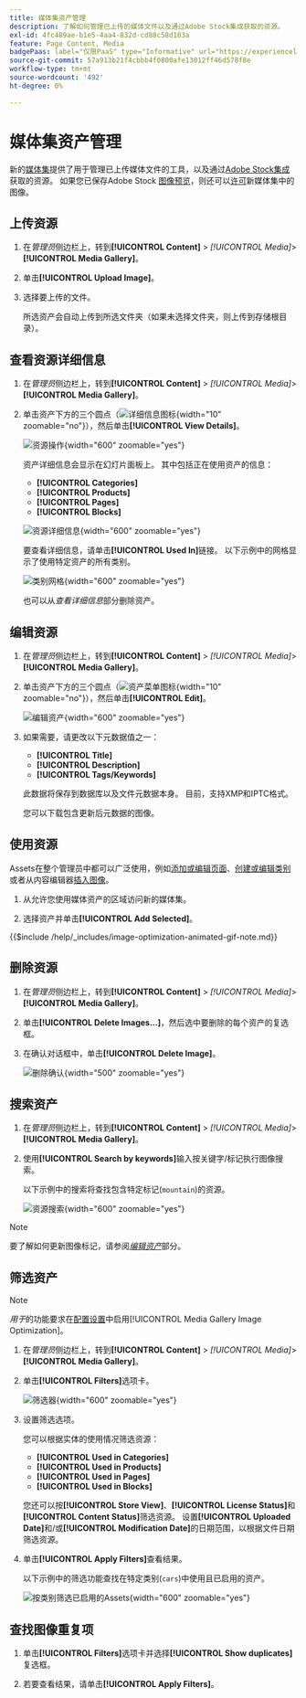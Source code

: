 ```yaml
---
title: 媒体集资产管理
description: 了解如何管理已上传的媒体文件以及通过Adobe Stock集成获取的资源。
exl-id: 4fc489ae-b1e5-4aa4-832d-cd88c58d103a
feature: Page Content, Media
badgePaas: label="仅限PaaS" type="Informative" url="https://experienceleague.adobe.com/en/docs/commerce/user-guides/product-solutions" tooltip="仅适用于云项目(Adobe管理的PaaS基础架构)和内部部署项目上的Adobe Commerce 。"
source-git-commit: 57a913b21f4cbbb4f0800afe13012ff46d578f8e
workflow-type: tm+mt
source-wordcount: '492'
ht-degree: 0%

---
```


# 媒体集资产管理

新的[媒体集](media-gallery.md)提供了用于管理已上传媒体文件的工具，以及通过[Adobe Stock集成](adobe-stock.md)获取的资源。 如果您已保存Adobe Stock [图像预览](adobe-stock-save-preview.md)，则还可以[许可](adobe-stock-license-image.md)新媒体集中的图像。

## 上传资源

1. 在&#x200B;_管理员_&#x200B;侧边栏上，转到&#x200B;**[!UICONTROL Content]** > _[!UICONTROL Media]_>**[!UICONTROL Media Gallery]**。

1. 单击&#x200B;**[!UICONTROL Upload Image]**。

1. 选择要上传的文件。

   所选资产会自动上传到所选文件夹（如果未选择文件夹，则上传到存储根目录）。

## 查看资源详细信息

1. 在&#x200B;_管理员_&#x200B;侧边栏上，转到&#x200B;**[!UICONTROL Content]** > _[!UICONTROL Media]_>**[!UICONTROL Media Gallery]**。

1. 单击资产下方的三个圆点（![详细信息图标](./assets/media-gallery-asset-menu-icon.png){width="10" zoomable="no"}），然后单击&#x200B;**[!UICONTROL View Details]**。

   ![资源操作](./assets/media-gallery-asset-actions.png){width="600" zoomable="yes"}

   资产详细信息会显示在幻灯片面板上。 其中包括正在使用资产的信息：

   - **[!UICONTROL Categories]**
   - **[!UICONTROL Products]**
   - **[!UICONTROL Pages]**
   - **[!UICONTROL Blocks]**

   ![资源详细信息](./assets/media-gallery-asset-details.png){width="600" zoomable="yes"}

   要查看详细信息，请单击&#x200B;**[!UICONTROL Used In]**&#x200B;链接。 以下示例中的网格显示了使用特定资产的所有类别。

   ![类别网格](./assets/media-gallery-asset-categories.png){width="600" zoomable="yes"}

   也可以从&#x200B;_查看详细信息_&#x200B;部分删除资产。

## 编辑资源

1. 在&#x200B;_管理员_&#x200B;侧边栏上，转到&#x200B;**[!UICONTROL Content]** > _[!UICONTROL Media]_>**[!UICONTROL Media Gallery]**。

1. 单击资产下方的三个圆点（![资产菜单图标](./assets/media-gallery-asset-menu-icon.png){width="10" zoomable="no"}），然后单击&#x200B;**[!UICONTROL Edit]**。

   ![编辑资产](./assets/media-gallery-edit-asset.png){width="600" zoomable="yes"}

1. 如果需要，请更改以下元数据值之一：

   - **[!UICONTROL Title]**
   - **[!UICONTROL Description]**
   - **[!UICONTROL Tags/Keywords]**

   此数据将保存到数据库以及文件元数据本身。 目前，支持XMP和IPTC格式。

   您可以下载包含更新后元数据的图像。

## 使用资源

Assets在整个管理员中都可以广泛使用，例如[添加或编辑页面](page-add.md)、[创建或编辑类别](../catalog/category-create.md)或者从内容编辑器[插入图像](editor-insert-image.md)。

1. 从允许您使用媒体资产的区域访问新的媒体集。

1. 选择资产并单击&#x200B;**[!UICONTROL Add Selected]**。

{{$include /help/_includes/image-optimization-animated-gif-note.md}}

## 删除资源

1. 在&#x200B;_管理员_&#x200B;侧边栏上，转到&#x200B;**[!UICONTROL Content]** > _[!UICONTROL Media]_>**[!UICONTROL Media Gallery]**。

1. 单击&#x200B;**[!UICONTROL Delete Images...]**，然后选中要删除的每个资产的复选框。

1. 在确认对话框中，单击&#x200B;**[!UICONTROL Delete Image]**。

   ![删除确认](./assets/media-gallery-bulk-delete-confirm.png){width="500" zoomable="yes"}

## 搜索资产

1. 在&#x200B;_管理员_&#x200B;侧边栏上，转到&#x200B;**[!UICONTROL Content]** > _[!UICONTROL Media]_>**[!UICONTROL Media Gallery]**。

1. 使用&#x200B;**[!UICONTROL Search by keywords]**&#x200B;输入按关键字/标记执行图像搜索。

   以下示例中的搜索将查找包含特定标记(`mountain`)的资源。

   ![资源搜索](./assets/media-gallery-asset-search.png){width="600" zoomable="yes"}

>[!NOTE]
>
>要了解如何更新图像标记，请参阅&#x200B;_[编辑资产](#edit-an-asset)_&#x200B;部分。

## 筛选资产

>[!NOTE]
>
>_用于_&#x200B;的功能要求在[配置设置](media-gallery-image-optimization.md)中启用[!UICONTROL Media Gallery Image Optimization]。

1. 在&#x200B;_管理员_&#x200B;侧边栏上，转到&#x200B;**[!UICONTROL Content]** > _[!UICONTROL Media]_>**[!UICONTROL Media Gallery]**。

1. 单击&#x200B;**[!UICONTROL Filters]**&#x200B;选项卡。

   ![筛选器](./assets/media-gallery-filters.png){width="600" zoomable="yes"}

1. 设置筛选选项。

   您可以根据实体的使用情况筛选资源：

   - **[!UICONTROL Used in Categories]**
   - **[!UICONTROL Used in Products]**
   - **[!UICONTROL Used in Pages]**
   - **[!UICONTROL Used in Blocks]**

   您还可以按&#x200B;**[!UICONTROL Store View]**、**[!UICONTROL License Status]**&#x200B;和&#x200B;**[!UICONTROL Content Status]**&#x200B;筛选资源。 设置&#x200B;**[!UICONTROL Uploaded Date]**&#x200B;和/或&#x200B;**[!UICONTROL Modification Date]**&#x200B;的日期范围，以根据文件日期筛选资源。

1. 单击&#x200B;**[!UICONTROL Apply Filters]**&#x200B;查看结果。

   以下示例中的筛选功能查找在特定类别(`cars`)中使用且已启用的资产。

   ![按类别筛选已启用的Assets](./assets/media-gallery-filter-by-category.png){width="600" zoomable="yes"}

## 查找图像重复项

1. 单击&#x200B;**[!UICONTROL Filters]**&#x200B;选项卡并选择&#x200B;**[!UICONTROL Show duplicates]**&#x200B;复选框。

1. 若要查看结果，请单击&#x200B;**[!UICONTROL Apply Filters]**。
